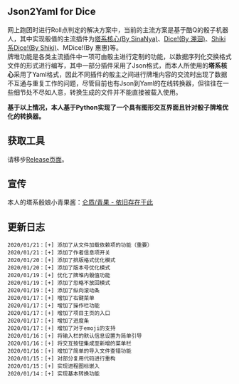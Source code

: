 ## Json2Yaml for Dice
网上跑团时进行Roll点判定的解决方案中，当前的主流方案是基于酷Q的骰子机器人，其中实现骰值的主流插件为[塔系核心(By SinaNya)](https://sinanya.com/#/)、[Dice!(By 溯洄)](https://kokona.tech/)、[Shiki系Dice!(By Shiki)](https://github.com/w4123/Dice/tree/Shiki)、MDice!(By 惠惠)等。    
牌堆功能是各类主流插件中一项可由骰主进行定制的功能，以数据序列化交换格式文件的形式进行编写，其中一部分插件采用了Json格式，而本人所使用的**塔系核心**采用了Yaml格式，因此不同插件的骰主之间进行牌堆内容的交流时出现了数据不互通与重复工作的问题，尽管目前也有Json到Yaml的在线转换器，但往往在一些细节处不尽如人意，转换生成的文件并不能直接被载入使用。    
    
**基于以上情况，本人基于Python实现了一个具有图形交互界面且针对骰子牌堆优化的转换器。**    
    
## 获取工具
请移步[Release页面](https://github.com/lunzhiPenxil/json2yaml-for-dice/releases)。

## 宣传
本人的塔系骰娘小青果酱：[仑质/青果 - 依旧存在于此](http://benzenpenxil.xyz/oliva-still-here/)
    
## 更新日志      
	2020/01/21：[+] 添加了从文件加载依赖项的功能（重要）
	2020/01/21：[+] 添加了作者信息项开关
	2020/01/20：[+] 添加了排版格式优化模式
	2020/01/20：[+] 添加了版本号优化模式
	2020/01/19：[+] 优化了牌堆内骰值功能
	2020/01/19：[+] 添加了忽略不放回模式
	2020/01/19：[+] 添加了纵向滚动条
	2020/01/17：[+] 增加了右键菜单
	2020/01/17：[+] 增加了操作栏功能
	2020/01/17：[+] 增加了项目主页的入口
	2020/01/17：[+] 增加了进度条
	2020/01/17：[+] 增加了对于emoji的支持
	2020/01/16：[+] 将输入栏的默认信息设置为简单引导
	2020/01/16：[+] 将交互按钮集成至新增的菜单栏
	2020/01/16：[+] 增加了简单的导入文件查错功能
	2020/01/15：[+] 对部分复用代码进行重构
	2020/01/15：[+] 实现进程图标嵌入
	2020/01/14：[+] 实现基本转换功能

 
